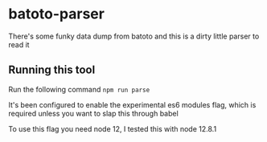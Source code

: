 # batoto-parser
There's some funky data dump from batoto and this is a dirty little parser to read it

## Running this tool
Run the following command `npm run parse`

It's been configured to enable the experimental es6 modules flag, which is required unless you want to slap this through babel

To use this flag you need node 12, I tested this with node 12.8.1
